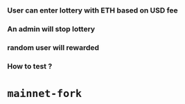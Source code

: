 ### User can enter lottery with ETH based on USD fee

### An admin will stop lottery

### random user will rewarded

### How to test ?

# `mainnet-fork`
